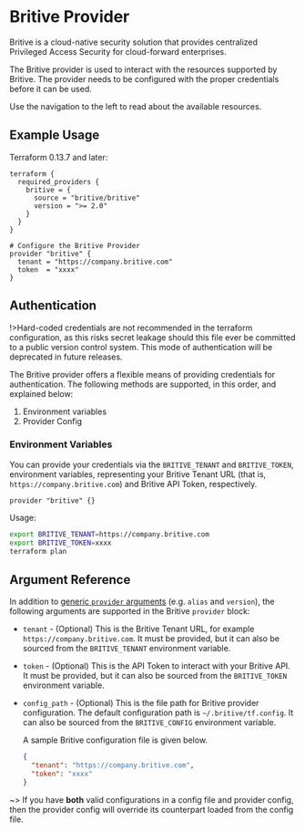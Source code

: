 # Britive Provider

Britive is a cloud-native security solution that provides centralized Privileged Access Security for cloud-forward enterprises.

The Britive provider is used to interact with the resources supported by Britive.  The provider needs to be configured with the proper credentials before it can be used.

Use the navigation to the left to read about the available resources.

## Example Usage

Terraform 0.13.7 and later:

```hcl
terraform {
  required_providers {
    britive = {
      source = "britive/britive"
      version = ">= 2.0"
    }
  }
}

# Configure the Britive Provider
provider "britive" {
  tenant = "https://company.britive.com"
  token  = "xxxx"
}
```

## Authentication

!>Hard-coded credentials are not recommended in the terraform configuration, as this risks secret leakage should this file ever be committed to a public version control system. This mode of authentication will be deprecated in future releases.

The Britive provider offers a flexible means of providing credentials for authentication. The following methods are supported, in this order, and explained below:

1. Environment variables
2. Provider Config

### Environment Variables

You can provide your credentials via the `BRITIVE_TENANT` and `BRITIVE_TOKEN`, environment variables, representing your Britive Tenant URL (that is, `https://company.britive.com`) and Britive API Token, respectively.

```hcl
provider "britive" {}
```

Usage:

```sh
export BRITIVE_TENANT=https://company.britive.com
export BRITIVE_TOKEN=xxxx
terraform plan
```

## Argument Reference

In addition to [generic `provider` arguments](https://www.terraform.io/docs/configuration/providers.html) (e.g. `alias` and `version`), the following arguments are supported in the Britive  `provider` block:

* `tenant` - (Optional) This is the Britive Tenant URL, for example `https://company.britive.com`. It must be provided, but it can also be sourced from the `BRITIVE_TENANT` environment variable.  

* `token` - (Optional) This is the API Token to interact with your Britive API. It must be provided, but it can also be sourced from the `BRITIVE_TOKEN` environment variable.

* `config_path` - (Optional) This is the file path for Britive provider configuration. The default configuration path is `~/.britive/tf.config`. It can also be sourced from the `BRITIVE_CONFIG` environment variable.

  A sample Britive configuration file is given below.
  
  ```json
  {
    "tenant": "https://company.britive.com",
    "token": "xxxx"
  }
  ```

~> If you have **both** valid configurations in a config file and provider config, then the provider config will override its counterpart loaded from the config file.
